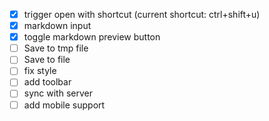 - [x] trigger open with shortcut (current shortcut: ctrl+shift+u)
- [x] markdown input
- [x] toggle markdown preview button
- [ ] Save to tmp file 
- [ ] Save to file
- [ ] fix style
- [ ] add toolbar
- [ ] sync with server
- [ ] add mobile support
